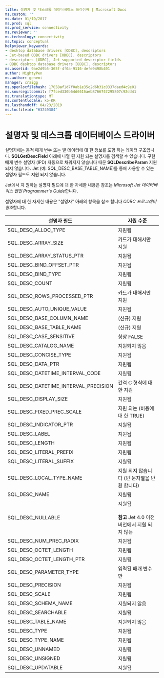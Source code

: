 ```yaml
---
title: 설명자 및 데스크톱 데이터베이스 드라이버 | Microsoft Docs
ms.custom: ''
ms.date: 01/19/2017
ms.prod: sql
ms.prod_service: connectivity
ms.reviewer: ''
ms.technology: connectivity
ms.topic: conceptual
helpviewer_keywords:
- desktop database drivers [ODBC], descriptors
- Jet-based ODBC drivers [ODBC], descriptors
- descriptors [ODBC], Jet-supported descriptor fields
- ODBC desktop database drivers [ODBC], descriptors
ms.assetid: 9ae2d9b5-365f-4f0a-9116-defe9498b401
author: MightyPen
ms.author: genemi
manager: craigg
ms.openlocfilehash: 17058af1d7f0ab1e35c2d6b31c0337daed4c9e01
ms.sourcegitcommit: f7fced330b64d6616aeb8766747295807c92dd41
ms.translationtype: MT
ms.contentlocale: ko-KR
ms.lasthandoff: 04/23/2019
ms.locfileid: "63240384"
---
```

# <a name="descriptors-and-desktop-database-drivers"></a>설명자 및 데스크톱 데이터베이스 드라이버
설명자에는 동적 매개 변수 또는 열 데이터에 대 한 정보를 포함 하는 데이터 구조입니다. **SQLGetDescField** 아래에 나열 된 지원 되는 설명자를 검색할 수 있습니다. 구현 매개 변수 설명자 (IPD) 자동으로 채워지지 않습니다 때문 **SQLDescribeParam** 지원 되지 않습니다. Jet (예: SQL_DESC_BASE_TABLE_NAME)를 통해 사용할 수 있는 설명자 필드도 지원 되지 않습니다.  
  
 Jet에서 지 원하는 설명자 필드에 대 한 자세한 내용은 참조는 *Microsoft Jet 데이터베이스 엔진 Programmer's Guide*합니다.  
  
 설명자에 대 한 자세한 내용은 "설명자" 아래의 항목을 참조 합니다 *ODBC 프로그래머 참조*합니다.  
  
|설명자 필드|지원 수준|  
|-----------------------|-------------------|  
|SQL_DESC_ALLOC_TYPE|지원됨|  
|SQL_DESC_ARRAY_SIZE|카드가 대해서만 지원|  
|SQL_DESC_ARRAY_STATUS_PTR|지원됨|  
|SQL_DESC_BIND_OFFSET_PTR|지원됨|  
|SQL_DESC_BIND_TYPE|지원됨|  
|SQL_DESC_COUNT|지원됨|  
|SQL_DESC_ROWS_PROCESSED_PTR|카드가 대해서만 지원|  
|SQL_DESC_AUTO_UNIQUE_VALUE|지원됨|  
|SQL_DESC_BASE_COLUMN_NAME|(신규) 지원|  
|SQL_DESC_BASE_TABLE_NAME|(신규) 지원|  
|SQL_DESC_CASE_SENSITIVE|항상 FALSE|  
|SQL_DESC_CATALOG_NAME|지원되지 않음|  
|SQL_DESC_CONCISE_TYPE|지원됨|  
|SQL_DESC_DATA_PTR|지원됨|  
|SQL_DESC_DATETIME_INTERVAL_CODE|지원됨|  
|SQL_DESC_DATETIME_INTERVAL_PRECISION|간격 C 형식에 대 한 지원|  
|SQL_DESC_DISPLAY_SIZE|지원됨|  
|SQL_DESC_FIXED_PREC_SCALE|지원 되는 (비용에 대 한 TRUE)|  
|SQL_DESC_INDICATOR_PTR|지원됨|  
|SQL_DESC_LABEL|지원됨|  
|SQL_DESC_LENGTH|지원됨|  
|SQL_DESC_LITERAL_PREFIX|지원됨|  
|SQL_DESC_LITERAL_SUFFIX|지원됨|  
|SQL_DESC_LOCAL_TYPE_NAME|지원 되지 않습니다 (빈 문자열을 반환 합니다)|  
|SQL_DESC_NAME|지원됨|  
|SQL_DESC_NULLABLE|지원됨<br /><br /> **참고** Jet 4.0 이전 버전에서 지원 되지 않는|  
|SQL_DESC_NUM_PREC_RADIX|지원됨|  
|SQL_DESC_OCTET_LENGTH|지원됨|  
|SQL_DESC_OCTET_LENGTH_PTR|지원됨|  
|SQL_DESC_PARAMETER_TYPE|입력된 매개 변수만|  
|SQL_DESC_PRECISION|지원됨|  
|SQL_DESC_SCALE|지원됨|  
|SQL_DESC_SCHEMA_NAME|지원되지 않음|  
|SQL_DESC_SEARCHABLE|지원됨|  
|SQL_DESC_TABLE_NAME|지원되지 않음|  
|SQL_DESC_TYPE|지원됨|  
|SQL_DESC_TYPE_NAME|지원됨|  
|SQL_DESC_UNNAMED|지원됨|  
|SQL_DESC_UNSIGNED|지원됨|  
|SQL_DESC_UPDATABLE|지원됨|
